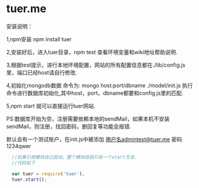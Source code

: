 tuer.me
=======

安装说明：
  
  1,npm安装 npm install tuer

  2,安装好后，进入tuer目录，npm test 查看环境变量和wiki地址帮助说明.

  3,根据test提示，进行本地环境配置，网站的所有配置信息都在./lib/config.js 里，端口已经host请自行修改.

  4,初始化mongodb数据 命令为: mongo host:port/dbname ./model/init.js 执行命令进行数据库初始化,其中host，port，dbname都要和config.js里的匹配.

  5,npm start 就可以直接运行tuer网站.

  PS:数据库开始为空，注册需要依赖本地的sendMail，如果本机不安装sendMail，则注册，找回密码，删回复等功能会报错.

  默认会有一个测试账户，在init.js中被添加 用户名admintest@tuer.me 密码1234qwer

````js
  //如果引用模块自己启动，整个模块目前只有一个start方法.
  //代码如下

  var tuer = require('tuer'),
  tuer.start();
````
